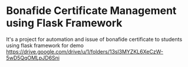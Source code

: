 # Bonafide Certificate Management using Flask Framework
It's a project for automation and issue of bonafide certificate to students using flask framework
for demo https://drive.google.com/drive/u/1/folders/13sl3MYZKL6XeCzW-5wD5QqOMLpJD6Sni
